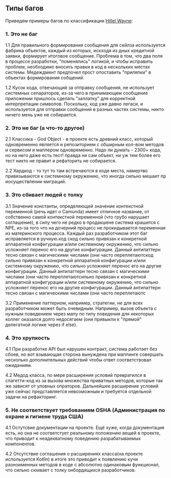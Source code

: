 ## Типы багов

Приведем примеры багов по классификации [Hillel Wayne](https://www.hillelwayne.com/):

### 1. Это не баг
1.1 Для правильного формирования сообщения для сейлза используется фабрика объектов, каждый из которых, искходя из дных кредитной заявки, формирует итоговое сообщение. Проблема в том, что два поля в процессе разработки, "поменялись" логикой, и чтобы исправить проблем, необходимо вносить правки в код в нескольких местах системы. Медеждмент предпочел прост опоставить "приляпки" в объектах формирования собщений.

1.2 Кусок кода, отвечающий за отправку сообщения, не использует системных сепараторов, из-за чего в принимающем сообщение приложении пришлось сделать "заплатку" для корректной интерпретации символов. Поскольку, код уже давно легаси, и используется для отправки сообщений в разных частях системы, никто ничего мень уже не собирается.

### 2. Это не баг (а что-то другое)
2.1 Классика - God Object - в проекте есть древний класс, который одновременно является и репозиторием с обширным кол-вом методов и сервисом и маппером одновременно. Надо ли думать - 2300+ кода, но на него даже есть тест! правда ни сам объект, ни уж тем более его тест никто не правит и рефаторить не собирается.

2.2 Хардкод - то тут то там встречаются в коде места, намертво привязываются к системному окружению, что иногда сильно мешает пр иосуществлении миграций.

### 3. Это сбивает людей с толку
3.1 Значение константы, определяющей значение контекстной переменной (речь идет о Camunda) имеет отличное название, от собственно самой контекстной переменной (что грубо нарушает соглашение), в силу чего не редко в продакшене система крашится с NPE, из-за того что на дочерний процесс не прокидывается переменная из материнского процесса. Каждый раз разработчиком этот баг исправляется в ручную.код скод сильно привязан к конкретной аппаратной конфигурации и/или системному окружению, что сильно усложняет перенос его на другие конфигурации. Данный антипаттерн тесно связан с магическими числами (они часто переплетаютскод сильно привязан к конкретной аппаратной конфигурации и/или системному окружению, что сильно усложняет перенос его на другие конфигурации. Данный антипаттерн тесно связан с магическими числами (они часто переплетаютсильно привязан к конкретной аппаратной конфигурации и/или системному окружению, что сильно усложняет перенос его на другие конфигурации. Данный антипаттерн тесно связан с магическими числами (они часто переплетаютс

3.2 Применение паттерном, например, стратегии, не для всех разработчиком может быть очевидным. Например, вызов объекта с нужным поведением через мапу по типу поведения для некоторых коллег оказался долго недосягаем (они привыкли к "прямой" делегатной логике через if else).

### 4. Это хрупкость
4.1 При разработке API был нарушен контракт, система работает без сбоев, но вот взывающая сторона вынуждена при маппинге совершать несколько дополнительных действий чтобы ответ соответствовал ожиданиям.

4.2 Медод класса, по мере расширения условий превратился в спагетти-код из за вызова множества приватных методов, которые так же зависят от уловных опраторов. Дальнейшее расширение условий уже сейчас представляется невозможным и требуется отдельной задачи на рефакторинг.

### 5. Не соответствует требованиям OSHA (Администрация по охране и гигиене труда США)
4.1 Остутсвие документации на проекте. Ещё хуже, когда документация есть, но она не соответстует реальному положению вещей в проекте, что приводит к неадекватному поведению разрабатываемых компонентов.

4.2 Отсутствие соглашения о расширениях класса(на проекте используется Kotlin) в итоге это приводит к появлению кучи разноименных методов в коде с абсолютно одинаковым функционал, что сильно сюивает с толку онбордящихся разработчиков.
